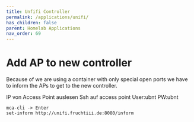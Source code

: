 ```yaml
---
title: Unfifi Controller
permalink: /applications/unifi/
has_children: false
parent: Homelab Applications
nav_order: 69
---
```


# Add AP to new controller
Because of we are using a container with only special open ports we have to inform the APs to get to the new controller.

IP von Access Point auslesen
Ssh auf access point User:ubnt PW:ubnt
```
mca-cli -> Enter
set-inform http://unifi.fruchtiii.de:8080/inform
```
